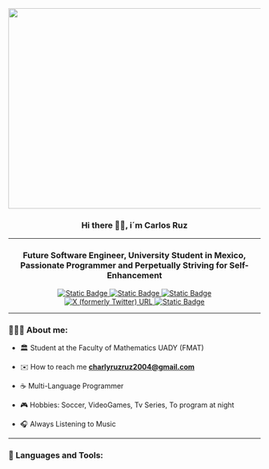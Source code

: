 <div id="header" align="center">
  <img src="https://lh3.googleusercontent.com/Oi8mr2j9QfQmpjMTKQXuAVGHLZ_pW3YQYNGH23H6qZYaoQoZKG5AL9sDT2YANdQ7GIG8VANbgzyoqlnqg7KS7Mo3b0WkvkXSAbY7Z1NR" width="750" height="400" />
</div>
<h3 align="center">Hi there 👋🏼, i´m Carlos Ruz</h3>
<hr>
<h3 align="center">
Future Software Engineer, University Student in Mexico,<br> Passionate Programmer and Perpetually Striving for Self-Enhancement
</h3>
<div id="badges" align="center">
   <a href="https://www.linkedin.com/in/carlos-israel-ruz-ruz-55092028a/" >
     <img alt="Static Badge" src="https://img.shields.io/badge/build--%233498DB%20?style=for-the-badge&logo=linkedIn&logoColor=%233498DB%20&label=Carlos%20Ruz%20">
  </a>
  <a href="https://www.facebook.com/XxCaRlOsRuZxX" >
     <img alt="Static Badge" src="https://img.shields.io/badge/build--%231E73E6?style=for-the-badge&logo=facebook&label=Carlos%20Ruz%20Ruz">
  </a>
   
   <a href="https://www.instagram.com/ruzzcarlos/" >
    <img alt="Static Badge" src="https://img.shields.io/badge/build--%23F920AA?style=for-the-badge&logo=Instagram&label=ruzzcarlos">
  </a>
 <br>
  <a href="https://twitter.com/CharlyRuz_07" >
    <img alt="X (formerly Twitter) URL" src="https://img.shields.io/twitter/url?url=https%3A%2F%2Ftwitter.com%2FCharlyRuz_07&style=for-the-badge&logo=twitter&label=%40CharlyRuz_07&color=%2334B2CE&link=https%3A%2F%2Ftwitter.com%2F%40CharlyRuz_07">
  </a>
   <a href="https://open.spotify.com/user/charlyruzruz2004" >
     <img alt="Static Badge" src="https://img.shields.io/badge/build--%232ECC71?style=for-the-badge&logo=spotify&label=XxCharly07Xx">
  </a>

</div>
<hr>

 ### 🧍🏻‍♂️ About me:
 
 - 🏛️ Student at the Faculty of Mathematics UADY (FMAT)
      
 - ✉️ How to reach me **charlyruzruz2004@gmail.com**
    
 - ☕ Multi-Language Programmer
 
 - 🎮 Hobbies: Soccer, VideoGames, Tv Series, To program at night
 
 - 🎧 Always Listening to Music 
  
 <hr>

### 🔨 Languages and Tools:  

